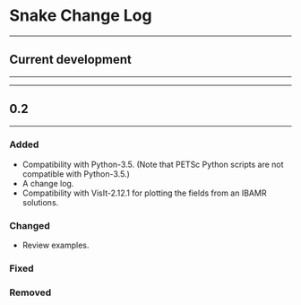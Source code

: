# Snake Change Log

---

## Current development

---

---

## 0.2

---

### Added

* Compatibility with Python-3.5. (Note that PETSc Python scripts are not compatible with Python-3.5.)
* A change log.
* Compatibility with VisIt-2.12.1 for plotting the fields from an IBAMR solutions.

### Changed

* Review examples.

### Fixed


### Removed

